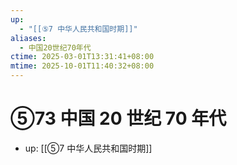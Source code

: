 ```yaml
---
up:
  - "[[⑤7 中华人民共和国时期]]"
aliases:
  - 中国20世纪70年代
ctime: 2025-03-01T13:31:41+08:00
mtime: 2025-10-01T11:40:32+08:00
---
```


# ⑤73 中国 20 世纪 70 年代

- up: [[⑤7 中华人民共和国时期]]
